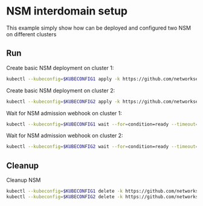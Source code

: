 # NSM interdomain setup


This example simply show how can be deployed and configured two NSM on different clusters

## Run

Create basic NSM deployment on cluster 1:

```bash
kubectl --kubeconfig=$KUBECONFIG1 apply -k https://github.com/networkservicemesh/deployments-k8s/examples/interdomain/nsm/cluster1?ref=97f7bb2f1aa43fa18abdedaad7dd9d60063a62ea
```

Create basic NSM deployment on cluster 2:

```bash
kubectl --kubeconfig=$KUBECONFIG2 apply -k https://github.com/networkservicemesh/deployments-k8s/examples/interdomain/nsm/cluster2?ref=97f7bb2f1aa43fa18abdedaad7dd9d60063a62ea
```

Wait for NSM admission webhook on cluster 1:

```bash
kubectl --kubeconfig=$KUBECONFIG1 wait --for=condition=ready --timeout=1m pod -n nsm-system -l app=admission-webhook-k8s
```

Wait for NSM admission webhook on cluster 2:

```bash
kubectl --kubeconfig=$KUBECONFIG2 wait --for=condition=ready --timeout=1m pod -n nsm-system -l app=admission-webhook-k8s
```

## Cleanup

Cleanup NSM
```bash
kubectl --kubeconfig=$KUBECONFIG1 delete -k https://github.com/networkservicemesh/deployments-k8s/examples/interdomain/nsm/cluster1?ref=97f7bb2f1aa43fa18abdedaad7dd9d60063a62ea
kubectl --kubeconfig=$KUBECONFIG2 delete -k https://github.com/networkservicemesh/deployments-k8s/examples/interdomain/nsm/cluster2?ref=97f7bb2f1aa43fa18abdedaad7dd9d60063a62ea
```
